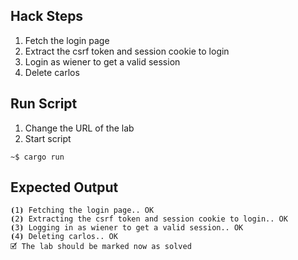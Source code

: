 ## Hack Steps

1. Fetch the login page
2. Extract the csrf token and session cookie to login
3. Login as wiener to get a valid session
4. Delete carlos

## Run Script

1. Change the URL of the lab
2. Start script

```
~$ cargo run
```

## Expected Output

```
⦗1⦘ Fetching the login page.. OK
⦗2⦘ Extracting the csrf token and session cookie to login.. OK
⦗3⦘ Logging in as wiener to get a valid session.. OK
⦗4⦘ Deleting carlos.. OK
🗹 The lab should be marked now as solved
```
